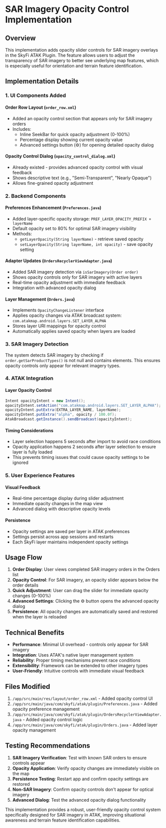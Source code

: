 # SAR Imagery Opacity Control Implementation

## Overview
This implementation adds opacity slider controls for SAR imagery overlays in the SkyFi ATAK Plugin. The feature allows users to adjust the transparency of SAR imagery to better see underlying map features, which is especially useful for orientation and terrain feature identification.

## Implementation Details

### 1. UI Components Added

#### Order Row Layout (`order_row.xml`)
- Added an opacity control section that appears only for SAR imagery orders
- Includes:
  - Inline SeekBar for quick opacity adjustment (0-100%)
  - Percentage display showing current opacity value
  - Advanced settings button (⚙) for opening detailed opacity dialog

#### Opacity Control Dialog (`opacity_control_dialog.xml`)
- Already existed - provides advanced opacity control with visual feedback
- Shows descriptive text (e.g., "Semi-Transparent", "Nearly Opaque")
- Allows fine-grained opacity adjustment

### 2. Backend Components

#### Preferences Enhancement (`Preferences.java`)
- Added layer-specific opacity storage: `PREF_LAYER_OPACITY_PREFIX + layerName`
- Default opacity set to 80% for optimal SAR imagery visibility
- Methods:
  - `getLayerOpacity(String layerName)` - retrieve saved opacity
  - `setLayerOpacity(String layerName, int opacity)` - save opacity setting

#### Adapter Updates (`OrdersRecyclerViewAdapter.java`)
- Added SAR imagery detection via `isSarImagery(Order order)`
- Shows opacity controls only for SAR imagery with active layers
- Real-time opacity adjustment with immediate feedback
- Integration with advanced opacity dialog

#### Layer Management (`Orders.java`)
- Implements `OpacityChangeListener` interface
- Applies opacity changes via ATAK broadcast system: `com.atakmap.android.layers.SET_LAYER_ALPHA`
- Stores layer URI mappings for opacity control
- Automatically applies saved opacity when layers are loaded

### 3. SAR Imagery Detection

The system detects SAR imagery by checking if `order.getSarProductTypes()` is not null and contains elements. This ensures opacity controls only appear for relevant imagery types.

### 4. ATAK Integration

#### Layer Opacity Control
```java
Intent opacityIntent = new Intent();
opacityIntent.setAction("com.atakmap.android.layers.SET_LAYER_ALPHA");
opacityIntent.putExtra(EXTRA_LAYER_NAME, layerName);
opacityIntent.putExtra("alpha", opacity / 100.0f);
AtakBroadcast.getInstance().sendBroadcast(opacityIntent);
```

#### Timing Considerations
- Layer selection happens 5 seconds after import to avoid race conditions
- Opacity application happens 2 seconds after layer selection to ensure layer is fully loaded
- This prevents timing issues that could cause opacity settings to be ignored

### 5. User Experience Features

#### Visual Feedback
- Real-time percentage display during slider adjustment
- Immediate opacity changes in the map view
- Advanced dialog with descriptive opacity levels

#### Persistence
- Opacity settings are saved per layer in ATAK preferences
- Settings persist across app sessions and restarts
- Each SkyFi layer maintains independent opacity settings

## Usage Flow

1. **Order Display**: User views completed SAR imagery orders in the Orders list
2. **Opacity Control**: For SAR imagery, an opacity slider appears below the order details
3. **Quick Adjustment**: User can drag the slider for immediate opacity changes (0-100%)
4. **Advanced Settings**: Clicking the ⚙ button opens the advanced opacity dialog
5. **Persistence**: All opacity changes are automatically saved and restored when the layer is reloaded

## Technical Benefits

- **Performance**: Minimal UI overhead - controls only appear for SAR imagery
- **Integration**: Uses ATAK's native layer management system
- **Reliability**: Proper timing mechanisms prevent race conditions
- **Extensibility**: Framework can be extended to other imagery types
- **User-Friendly**: Intuitive controls with immediate visual feedback

## Files Modified

1. `/app/src/main/res/layout/order_row.xml` - Added opacity control UI
2. `/app/src/main/java/com/skyfi/atak/plugin/Preferences.java` - Added opacity preference management
3. `/app/src/main/java/com/skyfi/atak/plugin/OrdersRecyclerViewAdapter.java` - Added opacity control logic
4. `/app/src/main/java/com/skyfi/atak/plugin/Orders.java` - Added layer opacity management

## Testing Recommendations

1. **SAR Imagery Verification**: Test with known SAR orders to ensure controls appear
2. **Opacity Application**: Verify opacity changes are immediately visible on the map
3. **Persistence Testing**: Restart app and confirm opacity settings are restored
4. **Non-SAR Imagery**: Confirm opacity controls don't appear for optical imagery
5. **Advanced Dialog**: Test the advanced opacity dialog functionality

This implementation provides a robust, user-friendly opacity control system specifically designed for SAR imagery in ATAK, improving situational awareness and terrain feature identification capabilities.